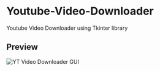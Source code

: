 # Youtube-Video-Downloader
Youtube Video Downloader using Tkinter library


## Preview
![YT Video Downloader GUI](https://user-images.githubusercontent.com/51288637/139486103-009f4e64-024f-4a2f-b14f-3b82e64ffd78.png)
